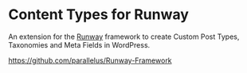 Content Types for Runway
========================

An extension for the <a href="https://github.com/parallelus/Runway-Framework">Runway</a> framework to create Custom Post Types, Taxonomies and Meta Fields in WordPress.

https://github.com/parallelus/Runway-Framework
